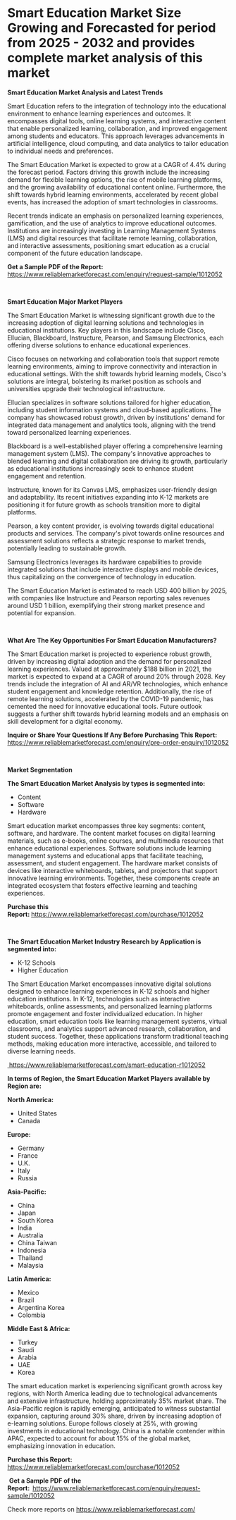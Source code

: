 <p><h1>Smart Education Market Size Growing and Forecasted for period from 2025 - 2032 and provides complete market analysis of this market</h1></p><p><strong>Smart Education Market Analysis and Latest Trends</strong></p>
<p><p>Smart Education refers to the integration of technology into the educational environment to enhance learning experiences and outcomes. It encompasses digital tools, online learning systems, and interactive content that enable personalized learning, collaboration, and improved engagement among students and educators. This approach leverages advancements in artificial intelligence, cloud computing, and data analytics to tailor education to individual needs and preferences.</p><p>The Smart Education Market is expected to grow at a CAGR of 4.4% during the forecast period. Factors driving this growth include the increasing demand for flexible learning options, the rise of mobile learning platforms, and the growing availability of educational content online. Furthermore, the shift towards hybrid learning environments, accelerated by recent global events, has increased the adoption of smart technologies in classrooms. </p><p>Recent trends indicate an emphasis on personalized learning experiences, gamification, and the use of analytics to improve educational outcomes. Institutions are increasingly investing in Learning Management Systems (LMS) and digital resources that facilitate remote learning, collaboration, and interactive assessments, positioning smart education as a crucial component of the future education landscape.</p></p>
<p><strong>Get a Sample PDF of the Report:&nbsp;</strong> <a href="https://www.reliablemarketforecast.com/enquiry/request-sample/1012052?utm_campaign=3071&utm_medium=2&utm_source=Github&utm_content=ia&utm_term=06032025&utm_id=smart-education">https://www.reliablemarketforecast.com/enquiry/request-sample/1012052</a></p>
<p>&nbsp;</p>
<p><strong>Smart Education Major Market Players</strong></p>
<p><p>The Smart Education Market is witnessing significant growth due to the increasing adoption of digital learning solutions and technologies in educational institutions. Key players in this landscape include Cisco, Ellucian, Blackboard, Instructure, Pearson, and Samsung Electronics, each offering diverse solutions to enhance educational experiences.</p><p>Cisco focuses on networking and collaboration tools that support remote learning environments, aiming to improve connectivity and interaction in educational settings. With the shift towards hybrid learning models, Cisco's solutions are integral, bolstering its market position as schools and universities upgrade their technological infrastructure.</p><p>Ellucian specializes in software solutions tailored for higher education, including student information systems and cloud-based applications. The company has showcased robust growth, driven by institutions' demand for integrated data management and analytics tools, aligning with the trend toward personalized learning experiences.</p><p>Blackboard is a well-established player offering a comprehensive learning management system (LMS). The company's innovative approaches to blended learning and digital collaboration are driving its growth, particularly as educational institutions increasingly seek to enhance student engagement and retention.</p><p>Instructure, known for its Canvas LMS, emphasizes user-friendly design and adaptability. Its recent initiatives expanding into K-12 markets are positioning it for future growth as schools transition more to digital platforms.</p><p>Pearson, a key content provider, is evolving towards digital educational products and services. The company's pivot towards online resources and assessment solutions reflects a strategic response to market trends, potentially leading to sustainable growth.</p><p>Samsung Electronics leverages its hardware capabilities to provide integrated solutions that include interactive displays and mobile devices, thus capitalizing on the convergence of technology in education.</p><p>The Smart Education Market is estimated to reach USD 400 billion by 2025, with companies like Instructure and Pearson reporting sales revenues around USD 1 billion, exemplifying their strong market presence and potential for expansion.</p></p>
<p>&nbsp;</p>
<p><strong>What Are The Key Opportunities For Smart Education Manufacturers?</strong></p>
<p><p>The Smart Education market is projected to experience robust growth, driven by increasing digital adoption and the demand for personalized learning experiences. Valued at approximately $188 billion in 2021, the market is expected to expand at a CAGR of around 20% through 2028. Key trends include the integration of AI and AR/VR technologies, which enhance student engagement and knowledge retention. Additionally, the rise of remote learning solutions, accelerated by the COVID-19 pandemic, has cemented the need for innovative educational tools. Future outlook suggests a further shift towards hybrid learning models and an emphasis on skill development for a digital economy.</p></p>
<p><strong>Inquire or Share Your Questions If Any Before Purchasing This Report:</strong> <a href="https://www.reliablemarketforecast.com/enquiry/pre-order-enquiry/1012052?utm_campaign=3071&utm_medium=2&utm_source=Github&utm_content=ia&utm_term=06032025&utm_id=smart-education">https://www.reliablemarketforecast.com/enquiry/pre-order-enquiry/1012052</a></p>
<p>&nbsp;</p>
<p><strong>Market Segmentation</strong></p>
<p><strong>The Smart Education Market Analysis by types is segmented into:</strong></p>
<p><ul><li>Content</li><li>Software</li><li>Hardware</li></ul></p>
<p><p>Smart education market encompasses three key segments: content, software, and hardware. The content market focuses on digital learning materials, such as e-books, online courses, and multimedia resources that enhance educational experiences. Software solutions include learning management systems and educational apps that facilitate teaching, assessment, and student engagement. The hardware market consists of devices like interactive whiteboards, tablets, and projectors that support innovative learning environments. Together, these components create an integrated ecosystem that fosters effective learning and teaching experiences.</p></p>
<p><strong>Purchase this Report:&nbsp;</strong><a href="https://www.reliablemarketforecast.com/purchase/1012052?utm_campaign=3071&utm_medium=2&utm_source=Github&utm_content=ia&utm_term=06032025&utm_id=smart-education">https://www.reliablemarketforecast.com/purchase/1012052</a></p>
<p>&nbsp;</p>
<p><strong>The Smart Education Market Industry Research by Application is segmented into:</strong></p>
<p><ul><li>K-12 Schools</li><li>Higher Education</li></ul></p>
<p><p>The Smart Education Market encompasses innovative digital solutions designed to enhance learning experiences in K-12 schools and higher education institutions. In K-12, technologies such as interactive whiteboards, online assessments, and personalized learning platforms promote engagement and foster individualized education. In higher education, smart education tools like learning management systems, virtual classrooms, and analytics support advanced research, collaboration, and student success. Together, these applications transform traditional teaching methods, making education more interactive, accessible, and tailored to diverse learning needs.</p></p>
<p><a href="https://www.reliablemarketforecast.com/smart-education-r1012052?utm_campaign=3071&utm_medium=2&utm_source=Github&utm_content=ia&utm_term=06032025&utm_id=smart-education">&nbsp;https://www.reliablemarketforecast.com/smart-education-r1012052</a></p>
<p><strong>In terms of Region, the Smart Education Market Players available by Region are:</strong></p>
<p>
    <p> <strong> North America: </strong>
        <ul>
            <li>United States</li>
            <li>Canada</li>
        </ul>
        </p> 
    <p> <strong> Europe: </strong>
        <ul>
            <li>Germany</li>
            <li>France</li>
            <li>U.K.</li>
            <li>Italy</li>
            <li>Russia</li>
        </ul>
        </p> 
    <p> <strong> Asia-Pacific: </strong>
        <ul>
            <li>China</li>
            <li>Japan</li>
            <li>South Korea</li>
            <li>India</li>
            <li>Australia</li>
            <li>China Taiwan</li>
            <li>Indonesia</li>
            <li>Thailand</li>
            <li>Malaysia</li>
        </ul>
        </p> 
    <p> <strong> Latin America: </strong>
        <ul>
            <li>Mexico</li>
            <li>Brazil</li>
            <li>Argentina Korea</li>
            <li>Colombia</li>
        </ul>
        </p> 
    <p> <strong> Middle East & Africa: </strong>
        <ul>
            <li>Turkey</li>
            <li>Saudi</li>
            <li>Arabia</li>
            <li>UAE</li>
            <li>Korea</li>
        </ul>
    </p>
    </p>
<p><p>The smart education market is experiencing significant growth across key regions, with North America leading due to technological advancements and extensive infrastructure, holding approximately 35% market share. The Asia-Pacific region is rapidly emerging, anticipated to witness substantial expansion, capturing around 30% share, driven by increasing adoption of e-learning solutions. Europe follows closely at 25%, with growing investments in educational technology. China is a notable contender within APAC, expected to account for about 15% of the global market, emphasizing innovation in education.</p></p>
<p><strong>Purchase this Report: </strong><a href="https://www.reliablemarketforecast.com/purchase/1012052?utm_campaign=3071&utm_medium=2&utm_source=Github&utm_content=ia&utm_term=06032025&utm_id=smart-education">https://www.reliablemarketforecast.com/purchase/1012052</a></p>
<p>&nbsp;<strong>Get a Sample PDF of the Report:&nbsp;&nbsp;</strong><a href="https://www.reliablemarketforecast.com/enquiry/request-sample/1012052?utm_campaign=3071&utm_medium=2&utm_source=Github&utm_content=ia&utm_term=06032025&utm_id=smart-education">https://www.reliablemarketforecast.com/enquiry/request-sample/1012052</a></p>
<p><strong></strong></p>
<p>Check more reports on <a href="https://www.reliablemarketforecast.com/?utm_campaign=3071&utm_medium=2&utm_source=Github&utm_content=ia&utm_term=06032025&utm_id=smart-education">https://www.reliablemarketforecast.com/</a></p>